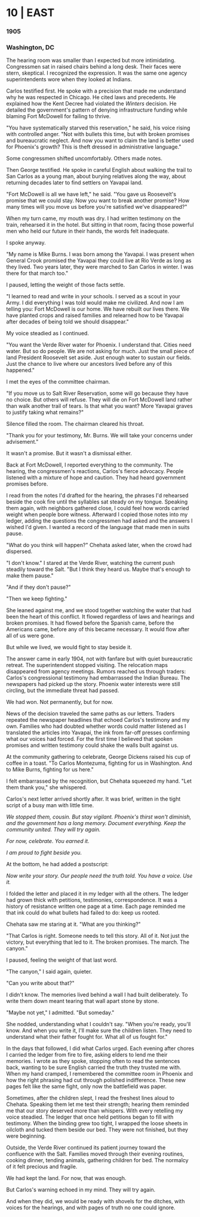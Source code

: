 # 10  |  EAST

### 1905
### Washington, DC
The hearing room was smaller than I expected but more intimidating. Congressmen sat in raised chairs behind a long desk. Their faces were stern, skeptical. I recognized the expression. It was the same one agency superintendents wore when they looked at Indians.

Carlos testified first. He spoke with a precision that made me understand why he was respected in Chicago. He cited laws and precedents. He explained how the Kent Decree had violated the *Winters* decision. He detailed the government's pattern of denying infrastructure funding while blaming Fort McDowell for failing to thrive.

"You have systematically starved this reservation," he said, his voice rising with controlled anger. "Not with bullets this time, but with broken promises and bureaucratic neglect. And now you want to claim the land is better used for Phoenix's growth? This is theft dressed in administrative language."

Some congressmen shifted uncomfortably. Others made notes.

Then George testified. He spoke in careful English about walking the trail to San Carlos as a young man, about burying relatives along the way, about returning decades later to find settlers on Yavapai land.

"Fort McDowell is all we have left," he said. "You gave us Roosevelt's promise that we could stay. Now you want to break another promise? How many times will you move us before you're satisfied we've disappeared?"

When my turn came, my mouth was dry. I had written testimony on the train, rehearsed it in the hotel. But sitting in that room, facing those powerful men who held our future in their hands, the words felt inadequate.

I spoke anyway.

"My name is Mike Burns. I was born among the Yavapai. I was present when General Crook promised the Yavapai they could live at Rio Verde as long as they lived. Two years later, they were marched to San Carlos in winter. I was there for that march too."

I paused, letting the weight of those facts settle.

"I learned to read and write in your schools. I served as a scout in your Army. I did everything I was told would make me civilized. And now I am telling you: Fort McDowell is our home. We have rebuilt our lives there. We have planted crops and raised families and relearned how to be Yavapai after decades of being told we should disappear."

My voice steadied as I continued.

"You want the Verde River water for Phoenix. I understand that. Cities need water. But so do people. We are not asking for much. Just the small piece of land President Roosevelt set aside. Just enough water to sustain our fields. Just the chance to live where our ancestors lived before any of this happened."

I met the eyes of the committee chairman.

"If you move us to Salt River Reservation, some will go because they have no choice. But others will refuse. They will die on Fort McDowell land rather than walk another trail of tears. Is that what you want? More Yavapai graves to justify taking what remains?"

Silence filled the room. The chairman cleared his throat.

"Thank you for your testimony, Mr. Burns. We will take your concerns under advisement."

It wasn't a promise. But it wasn't a dismissal either.



Back at Fort McDowell, I reported everything to the community. The hearing, the congressmen's reactions, Carlos's fierce advocacy. People listened with a mixture of hope and caution. They had heard government promises before.

I read from the notes I'd drafted for the hearing, the phrases I'd rehearsed beside the cook fire until the syllables sat steady on my tongue. Speaking them again, with neighbors gathered close, I could feel how words carried weight when people bore witness. Afterward I copied those notes into my ledger, adding the questions the congressmen had asked and the answers I wished I'd given. I wanted a record of the language that made men in suits pause.

"What do you think will happen?" Chehata asked later, when the crowd had dispersed.

"I don't know." I stared at the Verde River, watching the current push steadily toward the Salt. "But I think they heard us. Maybe that's enough to make them pause."

"And if they don't pause?"

"Then we keep fighting."

She leaned against me, and we stood together watching the water that had been the heart of this conflict. It flowed regardless of laws and hearings and broken promises. It had flowed before the Spanish came, before the Americans came, before any of this became necessary. It would flow after all of us were gone.

But while we lived, we would fight to stay beside it.



The answer came in early 1904, not with fanfare but with quiet bureaucratic retreat. The superintendent stopped visiting. The relocation maps disappeared from agency meetings. Rumors reached us through traders: Carlos's congressional testimony had embarrassed the Indian Bureau. The newspapers had picked up the story. Phoenix water interests were still circling, but the immediate threat had passed.

We had won. Not permanently, but for now.

News of the decision traveled the same paths as our letters. Traders repeated the newspaper headlines that echoed Carlos's testimony and my own. Families who had doubted whether words could matter listened as I translated the articles into Yavapai, the ink from far-off presses confirming what our voices had forced. For the first time I believed that spoken promises and written testimony could shake the walls built against us.

At the community gathering to celebrate, George Dickens raised his cup of coffee in a toast. "To Carlos Montezuma, fighting for us in Washington. And to Mike Burns, fighting for us here."

I felt embarrassed by the recognition, but Chehata squeezed my hand. "Let them thank you," she whispered.

Carlos's next letter arrived shortly after. It was brief, written in the tight script of a busy man with little time.

*We stopped them, cousin. But stay vigilant. Phoenix's thirst won't diminish, and the government has a long memory. Document everything. Keep the community united. They will try again.*

*For now, celebrate. You earned it.*

*I am proud to fight beside you.*

At the bottom, he had added a postscript:

*Now write your story. Our people need the truth told. You have a voice. Use it.*

I folded the letter and placed it in my ledger with all the others. The ledger had grown thick with petitions, testimonies, correspondence. It was a history of resistance written one page at a time.
Each page reminded me that ink could do what bullets had failed to do: keep us rooted.

Chehata saw me staring at it. "What are you thinking?"

"That Carlos is right. Someone needs to tell this story. All of it. Not just the victory, but everything that led to it. The broken promises. The march. The canyon."

I paused, feeling the weight of that last word.

"The canyon," I said again, quieter.

"Can you write about that?"

I didn't know. The memories lived behind a wall I had built deliberately. To write them down meant tearing that wall apart stone by stone.

"Maybe not yet," I admitted. "But someday."

She nodded, understanding what I couldn't say. "When you're ready, you'll know. And when you write it, I'll make sure the children listen. They need to understand what their father fought for. What all of us fought for."

In the days that followed, I did what Carlos urged. Each evening after chores I carried the ledger from fire to fire, asking elders to lend me their memories. I wrote as they spoke, stopping often to read the sentences back, wanting to be sure English carried the truth they trusted me with. When my hand cramped, I remembered the committee room in Phoenix and how the right phrasing had cut through polished indifference. These new pages felt like the same fight, only now the battlefield was paper.

Sometimes, after the children slept, I read the freshest lines aloud to Chehata. Speaking them let me test their strength; hearing them reminded me that our story deserved more than whispers. With every retelling my voice steadied. The ledger that once held petitions began to fill with testimony. When the binding grew too tight, I wrapped the loose sheets in oilcloth and tucked them beside our bed. They were not finished, but they were beginning.

Outside, the Verde River continued its patient journey toward the confluence with the Salt. Families moved through their evening routines, cooking dinner, tending animals, gathering children for bed. The normalcy of it felt precious and fragile.

We had kept the land. For now, that was enough.

But Carlos's warning echoed in my mind. They will try again.

And when they did, we would be ready with shovels for the ditches, with voices for the hearings, and with pages of truth no one could ignore.
